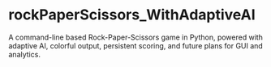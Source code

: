 # rockPaperScissors_WithAdaptiveAI
A command-line based Rock-Paper-Scissors game in Python, powered with adaptive AI, colorful output, persistent scoring, and future plans for GUI and analytics.
